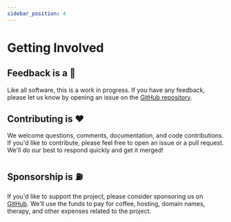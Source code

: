 ```yaml
---
sidebar_position: 4
---
```


# Getting Involved

## Feedback is a 🎁

Like all software, this is a work in progress. If you have any feedback, please let us know by opening an issue on the
[GitHub repository](https://github.com/floodfx/liveviewjs/issues).

## Contributing is ❤️

We welcome questions, comments, documentation, and code contributions. If you'd like to contribute, please feel free to
open an issue or a pull request. We'll do our best to respond quickly and get it merged!

## Sponsorship is ⛽️

If you'd like to support the project, please consider sponsoring us on [GitHub](https://github.com/sponsors/floodfx).
We'll use the funds to pay for coffee, hosting, domain names, therapy, and other expenses related to the project.
